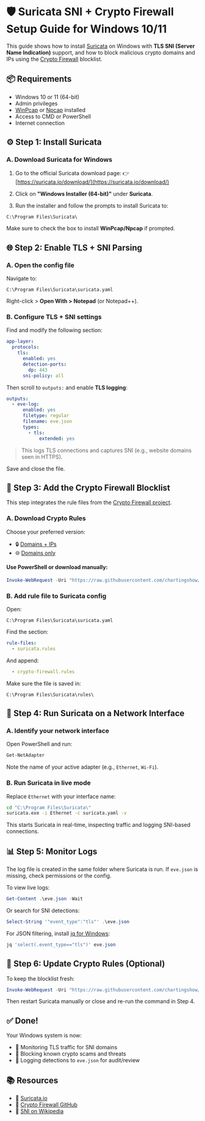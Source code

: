 # 🛡️ Suricata SNI + Crypto Firewall Setup Guide for **Windows 10/11**

This guide shows how to install [Suricata](https://suricata.io/) on Windows with **TLS SNI (Server Name Indication)** support, and how to block malicious crypto domains and IPs using the [Crypto Firewall](https://github.com/chartingshow/crypto-firewall) blocklist.

## 📦 Requirements

* Windows 10 or 11 (64-bit)
* Admin privileges
* [WinPcap](https://www.winpcap.org/) or [Npcap](https://npcap.com/) installed
* Access to CMD or PowerShell
* Internet connection

## ⚙️ Step 1: Install Suricata

### A. Download Suricata for Windows

1. Go to the official Suricata download page:
   👉 [https://suricata.io/download/](https://suricata.io/download/)

2. Click on **"Windows Installer (64-bit)"** under **Suricata**.

3. Run the installer and follow the prompts to install Suricata to:

```text
C:\Program Files\Suricata\
```

Make sure to check the box to install **WinPcap/Npcap** if prompted.

## 🌐 Step 2: Enable TLS + SNI Parsing

### A. Open the config file

Navigate to:

```text
C:\Program Files\Suricata\suricata.yaml
```

Right-click > **Open With > Notepad** (or Notepad++).

### B. Configure TLS + SNI settings

Find and modify the following section:

```yaml
app-layer:
  protocols:
    tls:
      enabled: yes
      detection-ports:
        dp: 443
      sni-policy: all
```

Then scroll to `outputs:` and enable **TLS logging**:

```yaml
outputs:
  - eve-log:
      enabled: yes
      filetype: regular
      filename: eve.json
      types:
        - tls:
            extended: yes
```

> This logs TLS connections and captures SNI (e.g., website domains seen in HTTPS).

Save and close the file.

## 🚫 Step 3: Add the Crypto Firewall Blocklist

This step integrates the rule files from the [Crypto Firewall project](https://github.com/chartingshow/crypto-firewall).

### A. Download Crypto Rules

Choose your preferred version:

* 🔒 [Domains + IPs](https://github.com/chartingshow/crypto-firewall/blob/master/src/blacklists/suricata-sni-domains-and-ips.rules)
* 🌐 [Domains only](https://github.com/chartingshow/crypto-firewall/raw/refs/heads/master/src/blacklists/suricata-sni-domains-only.rules)

#### Use PowerShell or download manually:

```powershell
Invoke-WebRequest -Uri "https://raw.githubusercontent.com/chartingshow/crypto-firewall/master/src/blacklists/suricata-sni-domains-and-ips.rules" -OutFile "C:\Program Files\Suricata\rules\crypto-firewall.rules"
```

### B. Add rule file to Suricata config

Open:

```text
C:\Program Files\Suricata\suricata.yaml
```

Find the section:

```yaml
rule-files:
  - suricata.rules
```

And append:

```yaml
  - crypto-firewall.rules
```

Make sure the file is saved in:

```text
C:\Program Files\Suricata\rules\
```

## 🔁 Step 4: Run Suricata on a Network Interface

### A. Identify your network interface

Open PowerShell and run:

```powershell
Get-NetAdapter
```

Note the name of your active adapter (e.g., `Ethernet`, `Wi-Fi`).

### B. Run Suricata in live mode

Replace `Ethernet` with your interface name:

```cmd
cd "C:\Program Files\Suricata\"
suricata.exe -i Ethernet -c suricata.yaml -v
```

This starts Suricata in real-time, inspecting traffic and logging SNI-based connections.

## 📊 Step 5: Monitor Logs

The log file is created in the same folder where Suricata is run. If `eve.json` is missing, check permissions or the config.

To view live logs:

```powershell
Get-Content .\eve.json -Wait
```

Or search for SNI detections:

```powershell
Select-String '"event_type":"tls"' .\eve.json
```

For JSON filtering, install [jq for Windows](https://github.com/stedolan/jq/releases):

```powershell
jq 'select(.event_type=="tls")' eve.json
```

## 🔄 Step 6: Update Crypto Rules (Optional)

To keep the blocklist fresh:

```powershell
Invoke-WebRequest -Uri "https://raw.githubusercontent.com/chartingshow/crypto-firewall/master/src/blacklists/suricata-sni-domains-and-ips.rules" -OutFile "C:\Program Files\Suricata\rules\crypto-firewall.rules"
```

Then restart Suricata manually or close and re-run the command in Step 4.

## ✅ Done!

Your Windows system is now:

* 🧠 Monitoring TLS traffic for SNI domains
* 🔐 Blocking known crypto scams and threats
* 📄 Logging detections to `eve.json` for audit/review

## 📚 Resources

* 🔗 [Suricata.io](https://suricata.io/)
* 🔐 [Crypto Firewall GitHub](https://github.com/chartingshow/crypto-firewall)
* 🧾 [SNI on Wikipedia](https://en.wikipedia.org/wiki/Server_Name_Indication)
